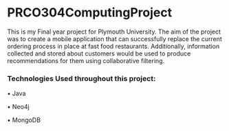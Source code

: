 # PRCO304ComputingProject
This is my Final year project for Plymouth University. The aim of the project was to create a mobile application that can successfully replace the current ordering process in place at fast food restaurants. Additionally, information collected and stored about customers would be used to produce recommendations for them using collaborative filtering.
### Technologies Used throughout this project:
• Java

• Neo4j

• MongoDB



